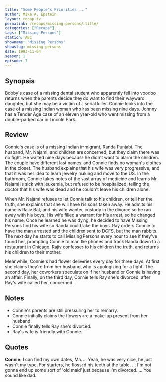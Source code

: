 ```yaml
---
title: "Some People's Priorities ..."
author: Mika A. Epstein
layout: recap-tv
permalink: /recaps/missing-persons/:title/
categories: ["Recaps"]
tags: ["Missing Persons"]
station: ABC
showname: "Missing Persons"
showslug: missing-persons
date: 1993-11-04
season: 1
episode: 7
---
```

  
## Synopsis

Bobby's case of a missing dental student who apparently fell into voodoo returns when the parents decide they do want to find their wayward daughter, but she may be a victim of a serial killer. Connie looks into the case of a missing Indian woman who has been missing nine days. Johnny has a Tender Age case of an eleven year-old who went missing from a double-parked car in Lincoln Park.

## Review

Connie's case is of a missing Indian immigrant, Randa Punjabi. The husband, Mr. Najami, and children are concerned, but they claim there was no fight. He waited nine days because he didn't want to alarm the children. The couple have different last names, and Connie finds no woman's clothes in the closet. The husband explains that his wife was very progressive, and that it was her idea to learn jewelry making and move to the US. In the bathroom, Connie takes notes of the vast array of medicine and learns Mr. Najami is sick with leukemia, but refused to be hospitalized, telling the doctor that his wife was dead and he couldn't leave his children alone.

When Mr. Najami refuses to let Connie talk to his children, or tell her the truth, she explains that she will have his sons taken away. He admits his name is Rajiv Bat, and his wife wanted custody in the divorce so he ran away with his boys. His wife filled a warrant for his arrest, so he changed his name. Once he learned he was dying, he decided to have Missing Persons find his wife so Randa could take the boys. Ray orders Connie to have the man arrested and the children sent to DCFS, but the man rabbits. The next day he starts to call Missing Persons every hour to see if they've found her, prompting Connie to man the phones and track Randa down to a restaurant in Chicago. Rajiv confesses to his children the truth, and returns his children to their mother.

Meanwhile, Connie's had flower deliveries every day for three days. At first she claims they're from her husband, who is apologizing for a fight. The second day, her coworkers speculate on if her husband or Connie is having an affair. Finally, on the third day, Connie tells Ray she's divorced, after Ray's wife called her, concerned.

## Notes

* Connie's parents are still pressuring her to remarry.  
* Connie initially claims the flowers are a make-up present from her husband.  
* Connie finally tells Ray she's divorced.  
* Ray's wife is friendly with Connie.

## Quotes

**Connie:** I can find my own dates, Ma. ... Yeah, he was very nice, he just wasn't my type. For starters, he flossed his teeth at the table. ... I'm not gonna end up some sort of 'old maid' just because I'm divorced. ... You sound like dad.